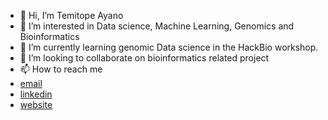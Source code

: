- 👋 Hi, I’m Temitope Ayano
- 👀 I’m interested in Data science, Machine Learning, Genomics and Bioinformatics
- 🌱 I’m currently learning genomic Data science in the HackBio workshop.
- 💞️ I’m looking to collaborate on bioinformatics related project
- 📫 How to reach me 
- [email](ayanotemitope@gmail.com)
- [linkedin](http://linkedin.com/in/temitopeayano)
- [website](http://ayanotemitope.name.ng)

<!---
AyanTemi/AyanTemi is a ✨ special ✨ repository because its `README.md` (this file) appears on your GitHub profile.
You can click the Preview link to take a look at your changes.
--->
